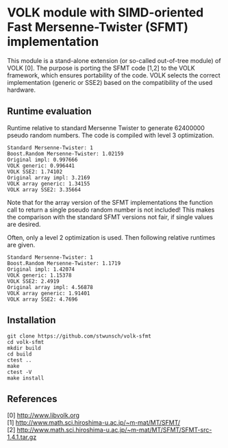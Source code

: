 VOLK module with SIMD-oriented Fast Mersenne-Twister (SFMT) implementation  
==========================================================================

This module is a stand-alone extension (or so-called out-of-tree module) of VOLK [0]. The purpose is porting the SFMT code [1,2] to the VOLK framework, which ensures portability of the code. VOLK selects the correct implementation (generic or SSE2) based on the compatibility of the used hardware.

Runtime  evaluation  
-------------------

Runtime relative to standard Mersenne Twister to generate 62400000 pseudo random numbers. The code is compiled with level 3 optimization.

    Standard Mersenne-Twister: 1  
    Boost.Random Mersenne-Twister: 1.02159  
    Original impl: 0.997666  
    VOLK generic: 0.996441  
    VOLK SSE2: 1.74102  
    Original array impl: 3.2169  
    VOLK array generic: 1.34155  
    VOLK array SSE2: 3.35664  

Note that for the array version of the SFMT implementations the function call to return a single pseudo random number is not included! This makes the comparison with the standard SFMT versions not fair, if single values are desired.

Often, only a level 2 optimization is used. Then following relative runtimes are given.

    Standard Mersenne-Twister: 1  
    Boost.Random Mersenne-Twister: 1.1719  
    Original impl: 1.42074  
    VOLK generic: 1.15378  
    VOLK SSE2: 2.4919  
    Original array impl: 4.56878  
    VOLK array generic: 1.91401  
    VOLK array SSE2: 4.7696  

Installation  
------------

    git clone https://github.com/stwunsch/volk-sfmt  
    cd volk-sfmt  
    mkdir build  
    cd build  
    ctest ..  
    make  
    ctest -V  
    make install  

References  
---------

[0] http://www.libvolk.org  
[1] http://www.math.sci.hiroshima-u.ac.jp/~m-mat/MT/SFMT/  
[2] http://www.math.sci.hiroshima-u.ac.jp/~m-mat/MT/SFMT/SFMT-src-1.4.1.tar.gz  

